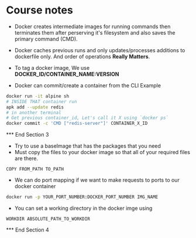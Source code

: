 # Course notes

* Docker creates intermediate images for running commands then terminates them after perserving it's filesystem and also saves the primary command (CMD).

* Docker caches previous runs and only updates/processes additions to dockerfile only. And order of operations __Really Matters__.
* To tag a docker image, We use __DOCKER_ID/CONTAINER_NAME:VERSION__
* Docker can commit/create a container from the CLI
Example

```bash
docker run -it alpine sh
# INSIDE THAT container run
apk add --update redis
# in another terminal
# Get previous container_id, Let's call it X using `docker ps`
docker commit -c 'CMD ["redis-server"]' CONTAINER_X_ID
```
  
*** End Section 3

* Try to use a baseImage that has the packages that you need
* Must copy the files to your docker image so that all of your required files are there.
  
```docker
COPY FROM_PATH TO_PATH
```

* We can do port mapping if we want to make requests to ports to our docker container

```bash
docker run -p YOUR_PORT_NUMBER:DOCKER_PORT_NUMBER IMG_NAME
```

* You can set a working directory in the docker imge using

```docker
WORKDIR ABSOLUTE_PATH_TO_WORKDIR
```

*** End Section 4
